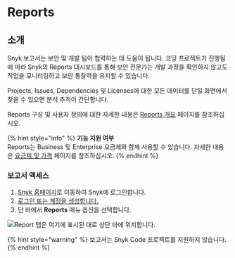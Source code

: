 # Reports

## 소개

Snyk 보고서는 보안 및 개발 팀이 협력하는 데 도움이 됩니다. 코딩 프로젝트가 진행됨에 따라 Snyk의 Reports 대시보드를 통해 보안 전문가는 개발 과정을 확인하지 않고도 작업을 모니터링하고 보안 통찰력을 유지할 수 있습니다.

Projects, Issues, Dependencies 및 Licenses에 대한 모든 데이터를 단일 화면에서 찾을 수 있으면 분석 추적이 간단합니다.

Reports 구성 및 사용자 정의에 대한 자세한 내용은 [Reports 개요](reports-overview.md) 페이지를 참조하십시오.

{% hint style="info" %}
**기능 지원 여부**\
Reports는 Business 및 Enterprise 요금제와 함께 사용할 수 있습니다. 자세한 내용은 [요금제 및 가격](https://snyk.io/plans/) 페이지를 참조하십시오.
{% endhint %}

### 보고서 액세스

1. [Snyk 홈페이지](https://snyk.io)로 이동하여 Snyk에 로그인합니다.
2. [로그인 또는 계정을 생성합니다.](https://app.snyk.io/login)
3. 단 바에서 **Reports** 메뉴 옵션을 선택합니다.

![Report 탭은 여기에 표시된 대로 상단 바에 위치합니다.](../../.gitbook/assets/Screen%20Shot%202022-02-22%20at%202.58.43%20PM.png)

{% hint style="warning" %}
보고서는 Snyk Code 프로젝트를 지원하지 않습니다.
{% endhint %}
